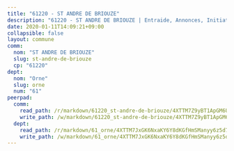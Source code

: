 ```yaml
---
title: "61220 - ST ANDRE DE BRIOUZE"
description: "61220 - ST ANDRE DE BRIOUZE | Entraide, Annonces, Initiatives"
date: 2020-01-11T14:09:21+09:00
collapsible: false
layout: commune
comm:
  nom: "ST ANDRE DE BRIOUZE"
  slug: st-andre-de-briouze
  cp: "61220"
dept:
  nom: "Orne"
  slug: orne
  num: "61"
peerpad:
  comm:
    read_path: /r/markdown/61220_st-andre-de-briouze/4XTTM7Z9yBT1ApGM6UPnrt1y2VnqVsh49jdjpA5bxqcPJFpYZ
    write_path: /w/markdown/61220_st-andre-de-briouze/4XTTM7Z9yBT1ApGM6UPnrt1y2VnqVsh49jdjpA5bxqcPJFpYZ-K3TgUrzhEcTWLV1uAATn4fRtrB5Pzt67jHKoegPDuaMWmeVT7eF7izJJPg2qSE7UZa69GMJ14LcgqnxXWVvJTxzuR5zLueGNuBSSGRFBxJjoTjnKf9YEg3eGLZuFT7LEykRqKXb7
  dept:
    read_path: /r/markdown/61_orne/4XTTM7JxGK6NxaKY6Y8dKGfHmSManyy6z5d78TaTcUn3zJjy6
    write_path: /w/markdown/61_orne/4XTTM7JxGK6NxaKY6Y8dKGfHmSManyy6z5d78TaTcUn3zJjy6-K3TgUN9f9h2Fmk7w15QXNPtmJYWWDYEB4sLb6BW46ErzRh2NG4TmnnXd3GJfJ3dVSNBE8WudjKbLAy4CD2mQTtYeoUAUzvKztzGsCxcQ4ezpe7WGMgkNubsBkL3vV47Zushr5DqN
---
```


